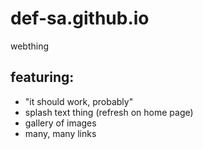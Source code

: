 # def-sa.github.io

webthing

## featuring:
- "it should work, probably"
- splash text thing (refresh on home page)
- gallery of images
- many, many links
